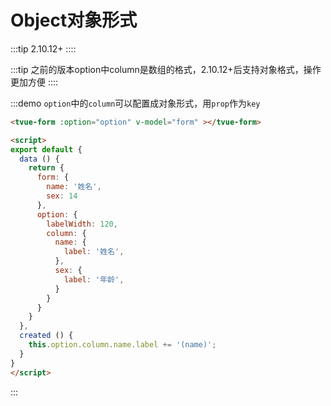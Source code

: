 # Object对象形式
:::tip
 2.10.12+
::::

:::tip
之前的版本option中column是数组的格式，2.10.12+后支持对象格式，操作更加方便
::::

:::demo  `option`中的`column`可以配置成对象形式，用`prop`作为`key`
```html
<tvue-form :option="option" v-model="form" ></tvue-form>

<script>
export default {
  data () {
    return {
      form: {
        name: '姓名',
        sex: 14
      },
      option: {
        labelWidth: 120,
        column: {
          name: {
            label: '姓名',
          },
          sex: {
            label: '年龄',
          }
        }
      }
    }
  },
  created () {
    this.option.column.name.label += '(name)';
  }
}
</script>

```
:::
